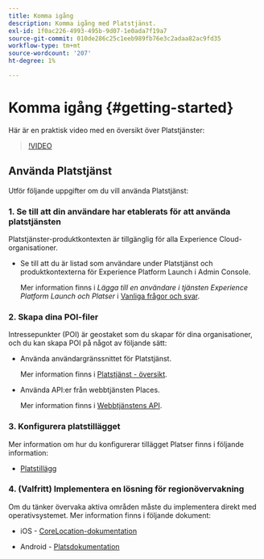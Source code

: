 ```yaml
---
title: Komma igång
description: Komma igång med Platstjänst.
exl-id: 1f0ac226-4993-495b-9d07-1e0ada7f19a7
source-git-commit: 010de286c25c1eeb989fb76e3c2adaa82ac9fd35
workflow-type: tm+mt
source-wordcount: '207'
ht-degree: 1%

---
```


# Komma igång {#getting-started}

Här är en praktisk video med en översikt över Platstjänster:

<!--
Test of different youtube link for exl
-->

>[!VIDEO](https://video.tv.adobe.com/v/3455116?captions=swe)

## Använda Platstjänst

Utför följande uppgifter om du vill använda Platstjänst:

### 1. Se till att din användare har etablerats för att använda platstjänsten

Platstjänster-produktkontexten är tillgänglig för alla Experience Cloud-organisationer.

* Se till att du är listad som användare under Platstjänst och produktkontexterna för Experience Platform Launch i Admin Console.

  Mer information finns i *Lägga till en användare i tjänsten Experience Platform Launch och Platser* i [Vanliga frågor och svar](/help/places-gain-access.md).


### 2. Skapa dina POI-filer

Intressepunkter (POI) är geostaket som du skapar för dina organisationer, och du kan skapa POI på något av följande sätt:

* Använda användargränssnittet för Platstjänst.

  Mer information finns i [Platstjänst - översikt](/help/poi-mgmt-ui/poi-mgmt-ui-overview.md).

* Använda API:er från webbtjänsten Places.

  Mer information finns i [Webbtjänstens API](/help/web-service-api/places-web-services.md).


### 3. Konfigurera platstillägget

Mer information om hur du konfigurerar tillägget Platser finns i följande information:

* [Platstillägg](/help/places-ext-aep-sdks/places-extension/places-extension.md)

### 4. (Valfritt) Implementera en lösning för regionövervakning

Om du tänker övervaka aktiva områden måste du implementera direkt med operativsystemet. Mer information finns i följande dokument:

* iOS - [CoreLocation-dokumentation](https://developer.apple.com/documentation/corelocation/monitoring_the_user_s_proximity_to_geographic_regions)

* Android - [Platsdokumentation](https://developer.android.com/training/location/geofencing)